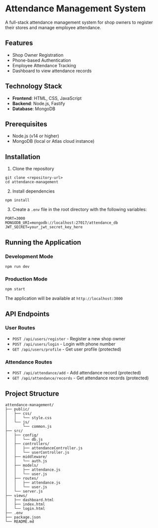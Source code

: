 # Attendance Management System

A full-stack attendance management system for shop owners to register their stores and manage employee attendance.

## Features

- Shop Owner Registration
- Phone-based Authentication
- Employee Attendance Tracking
- Dashboard to view attendance records

## Technology Stack

- **Frontend**: HTML, CSS, JavaScript
- **Backend**: Node.js, Fastify
- **Database**: MongoDB

## Prerequisites

- Node.js (v14 or higher)
- MongoDB (local or Atlas cloud instance)

## Installation

1. Clone the repository
```
git clone <repository-url>
cd attendance-management
```

2. Install dependencies
```
npm install
```

3. Create a `.env` file in the root directory with the following variables:
```
PORT=3000
MONGODB_URI=mongodb://localhost:27017/attendance_db
JWT_SECRET=your_jwt_secret_key_here
```

## Running the Application

### Development Mode
```
npm run dev
```

### Production Mode
```
npm start
```

The application will be available at `http://localhost:3000`

## API Endpoints

### User Routes
- `POST /api/users/register` - Register a new shop owner
- `POST /api/users/login` - Login with phone number
- `GET /api/users/profile` - Get user profile (protected)

### Attendance Routes
- `POST /api/attendance/add` - Add attendance record (protected)
- `GET /api/attendance/records` - Get attendance records (protected)

## Project Structure

```
attendance-management/
├── public/
│   ├── css/
│   │   └── style.css
│   └── js/
│       └── common.js
├── src/
│   ├── config/
│   │   └── db.js
│   ├── controllers/
│   │   ├── attendanceController.js
│   │   └── userController.js
│   ├── middleware/
│   │   └── auth.js
│   ├── models/
│   │   ├── attendance.js
│   │   └── user.js
│   ├── routes/
│   │   ├── attendance.js
│   │   └── user.js
│   └── server.js
├── views/
│   ├── dashboard.html
│   ├── index.html
│   └── login.html
├── .env
├── package.json
└── README.md
``` 